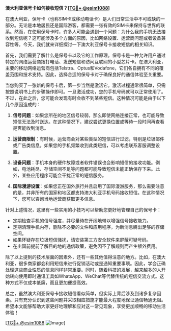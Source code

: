 **澳大利亚保号卡如何接收短信？[[TG💪+ @esim1088](https://t.me/s/esim1088)]**

在澳大利亚，保号卡（也称SIM卡或移动电话卡）是人们日常生活中不可或缺的一部分。无论是本地居民还是国际游客，都需要一张有效的SIM卡来保持与世界的联系。然而，在使用保号卡时，许多人可能会遇到一个问题：为什么我的手机无法接收到短信呢？这可能涉及多个方面的原因，比如网络设置、运营商问题或者设备兼容性等。今天，我们就来详细探讨一下澳大利亚保号卡接收短信的相关知识。

首先，我们需要了解什么是保号卡以及它的工作原理。保号卡是一种允许用户通过特定的网络运营商拨打电话、发送短信和访问互联网的小型芯片卡。在澳大利亚，主要的移动网络运营商包括Telstra、Optus和Vodafone，它们各自拥有不同的覆盖范围和技术支持。因此，选择合适的保号卡对于确保良好的通信体验至关重要。

当您购买了一张新的保号卡后，第一步当然是激活它。激活过程通常很简单，只需按照说明书上的步骤操作即可。一旦激活成功，您的手机号码就可以正常使用了。不过，在此之后，您可能会发现有时会收不到某些短信。这种情况可能是由于以下几个原因造成的：

1. **信号问题**：如果您所在的地区信号较弱，那么即使网络连接正常，也可能导致短信无法及时送达。在这种情况下，建议尝试更换位置或等待一段时间再查看是否能收到消息。

2. **运营商限制**：有时候，运营商会对某些类型的短信进行过滤，特别是垃圾邮件或广告类信息。如果您的手机频繁收到此类短信，可以考虑联系客服调整设置。

3. **设备问题**：手机本身的硬件故障或者软件错误也会影响短信的接收功能。例如，电池耗尽、存储空间不足等问题都可能导致短信未能正确保存下来。此外，某些应用程序可能会干扰正常的短信服务。

4. **国际漫游设置**：如果您正在国外旅行并且启用了国际漫游服务，那么需要注意的是，并非所有的国家和地区都支持澳大利亚手机号码接收短信。在这种情况下，您可以咨询当地运营商获取更多信息。

针对上述情况，这里有一些实用的小技巧可以帮助您更好地管理自己的保号卡：

- 定期检查手机的信号强度，并尽量待在开阔地带以增强信号接收能力。
- 定期清理手机内存，删除不必要的文件和应用程序，为新消息腾出足够的存储空间。
- 如果怀疑存在垃圾短信骚扰，请安装第三方安全软件来屏蔽可疑号码。
- 在出国前提前了解目的地的通信政策，避免因不了解规则而产生额外费用。

除了以上提到的技术层面的因素外，还有一些其他值得注意的地方。比如，在澳大利亚，很多商家都会利用短信来进行促销活动或是通知重要事项。因此，学会正确处理这些商业性质的信息同样非常重要。同时，随着科技的发展，越来越多的人开始转向使用即时通讯工具如WhatsApp、WeChat等代替传统的短信交流方式。这种方式不仅成本低廉，而且更加便捷高效。

总之，虽然澳大利亚保号卡接收短信看似简单，但实际上背后涉及到诸多复杂因素。只有充分认识到这些问题并采取相应措施才能最大程度地保证通信畅通无阻。希望本文能够帮助大家更好地理解和应对这一常见现象，享受更加顺畅的移动生活体验！

[[TG💪+ @esim1088](https://t.me/s/esim1088) ![Image](https://i.postimg.cc/4NQfJmqS/Snipaste-2025-05-13-00-14-12.png)]